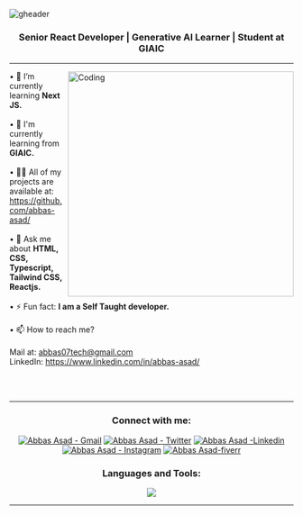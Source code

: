 ![gheader](https://freeimage.host/i/369lv3l)
<h3 align="center">Senior React Developer | Generative AI Learner | Student at GIAIC</h3>
<hr>
<!-- <h1 align="center">Hi 👋, I'm Abbas Asad</h1> 
<h1 align="center">A Front-end Developer from Pakistan</h1> -->
<img  align="right" alt="Coding" width="400" src="https://drive.google.com/file/d/1UZy35NSFCCb_toQRliXGLrmIMA4kyHzr/view">
<head>


• 🌱 I’m currently learning **Next JS.** <br> <br> 
• 📗 I'm currently learning from **GIAIC.** <br> <br> 
• 👨‍💻 All of my projects are available at: https://github.com/abbas-asad/ <br> <br> 
• 💬 Ask me about **HTML, CSS, Typescript, Tailwind CSS, Reactjs.** <br> <br> 
• ⚡ Fun fact: **I am a Self Taught developer.** <br> <br> 
• 📫 How to reach me?  <br> <br>Mail at: abbas07tech@gmail.com <br>  LinkedIn: https://www.linkedin.com/in/abbas-asad/ <br><br> 

<br>
<hr>

<h3 align="center">Connect with me:</h3>
<p align="center">
 <a href="mailto:abbas07tech@gmail.com" target="_blank"><img src="https://img.shields.io/badge/-Email-0D1117?style=for-the-badge&logo=Gmail" alt="Abbas Asad - Gmail"></a>
    <a href="" target="_blank"><img src="https://img.shields.io/badge/Twitter-0D1117?style=for-the-badge&logo=twitter" alt="Abbas Asad - Twitter"></a>
    <a href="https://www.linkedin.com/in/abbas-asad/" target="_blank"><img src="https://img.shields.io/badge/Linkedin-0D1117?style=for-the-badge&logo=linkedin&logoColor=3881f5" alt="Abbas Asad -Linkedin"></a>
    <a href="" target="_blank"><img src="https://img.shields.io/badge/Instagram-0D1117?style=for-the-badge&logo=instagram" alt="Abbas Asad - Instagram"></a>
    <a href="" target="_blank"><img src="https://img.shields.io/badge/Fiverr-0D1117?style=for-the-badge&logo=fiverr" alt="Abbas Asad-fiverr"></a>
</p>

<h3 align="center">Languages and Tools:</h3>
<p align="center">
<a href="https://skillicons.dev">
<img src="https://skillicons.dev/icons?i=html,css,js,typescript,nodejs,tailwind,bootstrap,figma,react,next,netlify,vercel,github" /></a>
</p>
<hr>
